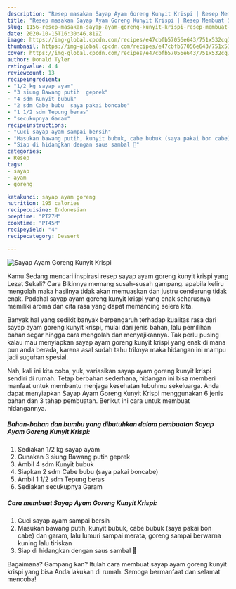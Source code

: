 ```yaml
---
description: "Resep masakan Sayap Ayam Goreng Kunyit Krispi | Resep Membuat Sayap Ayam Goreng Kunyit Krispi Yang Sedap"
title: "Resep masakan Sayap Ayam Goreng Kunyit Krispi | Resep Membuat Sayap Ayam Goreng Kunyit Krispi Yang Sedap"
slug: 1156-resep-masakan-sayap-ayam-goreng-kunyit-krispi-resep-membuat-sayap-ayam-goreng-kunyit-krispi-yang-sedap
date: 2020-10-15T16:30:46.819Z
image: https://img-global.cpcdn.com/recipes/e47cbfb57056e643/751x532cq70/sayap-ayam-goreng-kunyit-krispi-foto-resep-utama.jpg
thumbnail: https://img-global.cpcdn.com/recipes/e47cbfb57056e643/751x532cq70/sayap-ayam-goreng-kunyit-krispi-foto-resep-utama.jpg
cover: https://img-global.cpcdn.com/recipes/e47cbfb57056e643/751x532cq70/sayap-ayam-goreng-kunyit-krispi-foto-resep-utama.jpg
author: Donald Tyler
ratingvalue: 4.4
reviewcount: 13
recipeingredient:
- "1/2 kg sayap ayam"
- "3 siung Bawang putih  geprek"
- "4 sdm Kunyit bubuk"
- "2 sdm Cabe bubu  saya pakai boncabe"
- "1 1/2 sdm Tepung beras"
- "secukupnya Garam"
recipeinstructions:
- "Cuci sayap ayam sampai bersih"
- "Masukan bawang putih, kunyit bubuk, cabe bubuk (saya pakai bon cabe) dan garam, lalu lumuri sampai merata, goreng sampai berwarna kuning lalu tiriskan"
- "Siap di hidangkan dengan saus sambal 🤤"
categories:
- Resep
tags:
- sayap
- ayam
- goreng

katakunci: sayap ayam goreng 
nutrition: 195 calories
recipecuisine: Indonesian
preptime: "PT27M"
cooktime: "PT45M"
recipeyield: "4"
recipecategory: Dessert

---
```



![Sayap Ayam Goreng Kunyit Krispi](https://img-global.cpcdn.com/recipes/e47cbfb57056e643/751x532cq70/sayap-ayam-goreng-kunyit-krispi-foto-resep-utama.jpg)

Kamu Sedang mencari inspirasi resep sayap ayam goreng kunyit krispi yang Lezat Sekali? Cara Bikinnya memang susah-susah gampang. apabila keliru mengolah maka hasilnya tidak akan memuaskan dan justru cenderung tidak enak. Padahal sayap ayam goreng kunyit krispi yang enak seharusnya memiliki aroma dan cita rasa yang dapat memancing selera kita.



Banyak hal yang sedikit banyak berpengaruh terhadap kualitas rasa dari sayap ayam goreng kunyit krispi, mulai dari jenis bahan, lalu pemilihan bahan segar hingga cara mengolah dan menyajikannya. Tak perlu pusing kalau mau menyiapkan sayap ayam goreng kunyit krispi yang enak di mana pun anda berada, karena asal sudah tahu triknya maka hidangan ini mampu jadi suguhan spesial.


Nah, kali ini kita coba, yuk, variasikan sayap ayam goreng kunyit krispi sendiri di rumah. Tetap berbahan sederhana, hidangan ini bisa memberi manfaat untuk membantu menjaga kesehatan tubuhmu sekeluarga. Anda dapat menyiapkan Sayap Ayam Goreng Kunyit Krispi menggunakan 6 jenis bahan dan 3 tahap pembuatan. Berikut ini cara untuk membuat hidangannya.

<!--inarticleads1-->

##### Bahan-bahan dan bumbu yang dibutuhkan dalam pembuatan Sayap Ayam Goreng Kunyit Krispi:

1. Sediakan 1/2 kg sayap ayam
1. Gunakan 3 siung Bawang putih  geprek
1. Ambil 4 sdm Kunyit bubuk
1. Siapkan 2 sdm Cabe bubu  (saya pakai boncabe)
1. Ambil 1 1/2 sdm Tepung beras
1. Sediakan secukupnya Garam




<!--inarticleads2-->

##### Cara membuat Sayap Ayam Goreng Kunyit Krispi:

1. Cuci sayap ayam sampai bersih
1. Masukan bawang putih, kunyit bubuk, cabe bubuk (saya pakai bon cabe) dan garam, lalu lumuri sampai merata, goreng sampai berwarna kuning lalu tiriskan
1. Siap di hidangkan dengan saus sambal 🤤




Bagaimana? Gampang kan? Itulah cara membuat sayap ayam goreng kunyit krispi yang bisa Anda lakukan di rumah. Semoga bermanfaat dan selamat mencoba!

